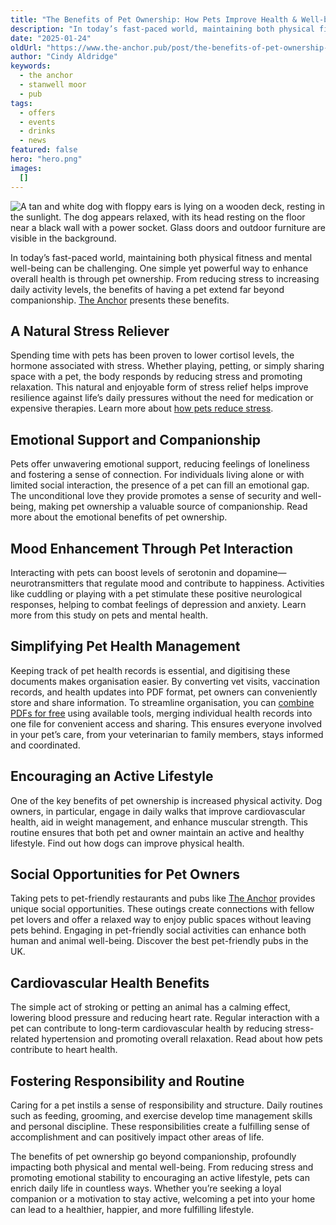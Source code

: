 ```yaml
---
title: "The Benefits of Pet Ownership: How Pets Improve Health & Well-being"
description: "In today’s fast-paced world, maintaining both physical fitness and mental well-being can be challenging. One simple yet powerful way to enhance overall health is through pet ownership. From reducing stress to increasing daily activity levels, the benefits of having a pet extend far beyond companionship. The Anchor presents these benefits.A Natural Stress RelieverSpending time with pets has been proven to lower cortisol levels, the hormone associated with stress. Whether playing, petting, or simp"
date: "2025-01-24"
oldUrl: "https://www.the-anchor.pub/post/the-benefits-of-pet-ownership-how-pets-improve-hea"
author: "Cindy Aldridge"
keywords:
  - the anchor
  - stanwell moor
  - pub
tags:
  - offers
  - events
  - drinks
  - news
featured: false
hero: "hero.png"
images:
  []
---
```


![A tan and white dog with floppy ears is lying on a wooden deck, resting in the sunlight. The dog appears relaxed, with its head resting on the floor near a black wall with a power socket. Glass doors and outdoor furniture are visible in the background.](/content/blog/the-benefits-of-pet-ownership-how-pets-improve-hea/hero.png)

In today’s fast-paced world, maintaining both physical fitness and mental well-being can be challenging. One simple yet powerful way to enhance overall health is through pet ownership. From reducing stress to increasing daily activity levels, the benefits of having a pet extend far beyond companionship. [The Anchor](https://www.anchorinn.com/) presents these benefits.

  

## A Natural Stress Reliever

Spending time with pets has been proven to lower cortisol levels, the hormone associated with stress. Whether playing, petting, or simply sharing space with a pet, the body responds by reducing stress and promoting relaxation. This natural and enjoyable form of stress relief helps improve resilience against life’s daily pressures without the need for medication or expensive therapies. Learn more about [how pets reduce stress](https://www.ncbi.nlm.nih.gov/pmc/articles/PMC7022757/).

  

## Emotional Support and Companionship

Pets offer unwavering emotional support, reducing feelings of loneliness and fostering a sense of connection. For individuals living alone or with limited social interaction, the presence of a pet can fill an emotional gap. The unconditional love they provide promotes a sense of security and well-being, making pet ownership a valuable source of companionship. Read more about the emotional benefits of pet ownership.

  

## Mood Enhancement Through Pet Interaction

Interacting with pets can boost levels of serotonin and dopamine—neurotransmitters that regulate mood and contribute to happiness. Activities like cuddling or playing with a pet stimulate these positive neurological responses, helping to combat feelings of depression and anxiety. Learn more from this study on pets and mental health.

  

## Simplifying Pet Health Management

Keeping track of pet health records is essential, and digitising these documents makes organisation easier. By converting vet visits, vaccination records, and health updates into PDF format, pet owners can conveniently store and share information. To streamline organisation, you can [combine PDFs for free](https://www.adobe.com/acrobat/online/merge-pdf.html) using available tools, merging individual health records into one file for convenient access and sharing. This ensures everyone involved in your pet’s care, from your veterinarian to family members, stays informed and coordinated.

  

## Encouraging an Active Lifestyle

One of the key benefits of pet ownership is increased physical activity. Dog owners, in particular, engage in daily walks that improve cardiovascular health, aid in weight management, and enhance muscular strength. This routine ensures that both pet and owner maintain an active and healthy lifestyle. Find out how dogs can improve physical health.

  

## Social Opportunities for Pet Owners

Taking pets to pet-friendly restaurants and pubs like [The Anchor](https://www.anchorinn.com/) provides unique social opportunities. These outings create connections with fellow pet lovers and offer a relaxed way to enjoy public spaces without leaving pets behind. Engaging in pet-friendly social activities can enhance both human and animal well-being. Discover the best pet-friendly pubs in the UK.

  

## Cardiovascular Health Benefits

The simple act of stroking or petting an animal has a calming effect, lowering blood pressure and reducing heart rate. Regular interaction with a pet can contribute to long-term cardiovascular health by reducing stress-related hypertension and promoting overall relaxation. Read about how pets contribute to heart health.

  

## Fostering Responsibility and Routine

Caring for a pet instils a sense of responsibility and structure. Daily routines such as feeding, grooming, and exercise develop time management skills and personal discipline. These responsibilities create a fulfilling sense of accomplishment and can positively impact other areas of life.

  

The benefits of pet ownership go beyond companionship, profoundly impacting both physical and mental well-being. From reducing stress and promoting emotional stability to encouraging an active lifestyle, pets can enrich daily life in countless ways. Whether you’re seeking a loyal companion or a motivation to stay active, welcoming a pet into your home can lead to a healthier, happier, and more fulfilling lifestyle.
